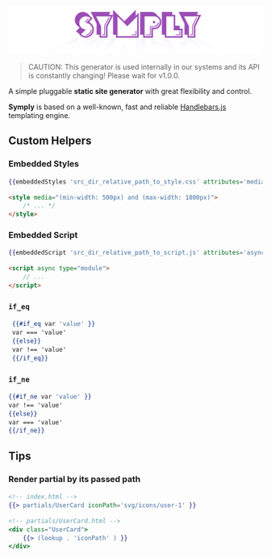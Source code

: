 ![Logo](./assets/logo.png)

> CAUTION: This generator is used internally in our systems and its API is constantly changing! Please wait for v1.0.0.

A simple pluggable **static site generator** with great flexibility and control.

**Symply** is based on a well-known, fast and reliable [Handlebars.js](https://github.com/wycats/handlebars.js) templating engine.

## Custom Helpers

### Embedded Styles

```hbs
{{embeddedStyles 'src_dir_relative_path_to_style.css' attributes='media="(min-width: 500px) and (max-width: 1000px)"' }}
```

```html
<style media="(min-width: 500px) and (max-width: 1000px)">
    /* ... */
</style>
```

### Embedded Script

```hbs
{{embeddedScript 'src_dir_relative_path_to_script.js' attributes='async type="module"'}}
```

```html
<script async type="module">
    // ...
</script>
```

### `if_eq`

```hbs
 {{#if_eq var 'value' }}
 var === 'value'
 {{else}}
 var !== 'value'
 {{/if_eq}}
```

### `if_ne`

```hbs
{{#if_ne var 'value' }}
var !== 'value'
{{else}}
var === 'value'
{{/if_ne}}
```

## Tips

### Render partial by its passed path

```hbs
<!-- index.html -->
{{> partials/UserCard iconPath='svg/icons/user-1' }}
```

```hbs
<!-- partials/UserCard.html -->
<div class="UserCard">
    {{> (lookup . 'iconPath' ) }}
</div>
```